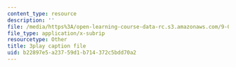 ```yaml
---
content_type: resource
description: ''
file: /media/https%3A/open-learning-course-data-rc.s3.amazonaws.com/9-00sc-introduction-to-psychology-fall-2011/b22897e5a23759d1b714372c5bdd70a2_gRe7dy2HSTg.vtt
file_type: application/x-subrip
resourcetype: Other
title: 3play caption file
uid: b22897e5-a237-59d1-b714-372c5bdd70a2
---
```

